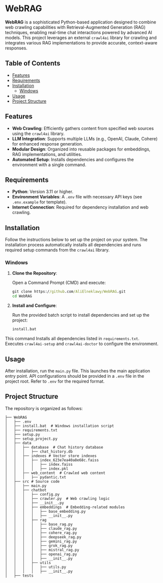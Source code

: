 # WebRAG

**WebRAG** is a sophisticated Python-based application designed to combine web crawling capabilities with Retrieval-Augmented Generation (RAG) techniques, enabling real-time chat interactions powered by advanced AI models. This project leverages an external `crawl4ai` library for crawling and integrates various RAG implementations to provide accurate, context-aware responses.

## Table of Contents

- [Features](#features)
- [Requirements](#requirements)
- [Installation](#installation)
  - [Windows](#windows)
- [Usage](#usage)
- [Project Structure](#project-structure)

## Features

- **Web Crawling**: Efficiently gathers content from specified web sources using the `crawl4ai` library.
- **LLM Integration**: Supports multiple LLMs (e.g., OpenAI, Claude, Cohere) for enhanced response generation.
- **Modular Design**: Organized into reusable packages for embeddings, RAG implementations, and utilities.
- **Automated Setup**: Installs dependencies and configures the environment with a single command.

## Requirements

- **Python**: Version 3.11 or higher.
- **Environment Variables**: A `.env` file with necessary API keys (see `.env.example` for template).
- **Internet Connection**: Required for dependency installation and web crawling.

## Installation

Follow the instructions below to set up the project on your system. The installation process automatically installs all dependencies and runs required setup commands from the `crawl4ai` library.

### Windows

1. **Clone the Repository**:
   
   Open a Command Prompt (CMD) and execute:
   ```cmd
   git clone https://github.com/AliElneklawy/WebRAG.git
   cd WebRAG
   
3. **Install and Configure**:
   
   Run the provided batch script to install dependencies and set up the project:
   ```cmd
   install.bat
   
  This command Installs all dependencies listed in `requirements.txt`.
  Executes `crawl4ai-setup` and `crawl4ai-doctor` to configure the environment.

## Usage

After installation, run the `main.py` file. This launches the main application entry point. API configurations should be provided in a `.env` file in the project root. Refer to `.env` for the required format.

## Project Structure

The repository is organized as follows:

```plaintext
├── WebRAG
│   ├── .env 
│   ├── install.bat  # Windows installation script
│   ├── requirements.txt 
│   ├── setup.py 
│   ├── setup_project.py 
│   ├── data 
│   │   ├── database  # Chat history database
│   │   │   ├── chat_history.db 
│   │   ├── indexes # Vector store indexes
│   │   │   ├── index_623e7ea40a8e68c.faiss 
│   │   │   │   ├── index.faiss 
│   │   │   │   ├── index.pkl 
│   │   ├── web_content  # Crawled web content
│   │   │   ├── pydantic.txt 
│   ├── src # Source code
│   │   ├── main.py 
│   │   ├── chatbot 
│   │   │   ├── config.py 
│   │   │   ├── crawler.py  # Web crawling logic
│   │   │   ├── __init__.py 
│   │   │   ├── embeddings  # Embedding-related modules
│   │   │   │   ├── base_embedding.py 
│   │   │   │   ├── __init__.py 
│   │   │   ├── rag 
│   │   │   │   ├── base_rag.py 
│   │   │   │   ├── claude_rag.py 
│   │   │   │   ├── cohere_rag.py 
│   │   │   │   ├── deepseek_rag.py 
│   │   │   │   ├── gemini_rag.py 
│   │   │   │   ├── grok_rag.py 
│   │   │   │   ├── mistral_rag.py 
│   │   │   │   ├── openai_rag.py 
│   │   │   │   ├── __init__.py 
│   │   │   ├── utils 
│   │   │   │   ├── utils.py 
│   │   │   │   ├── __init__.py 
│   ├── tests 
